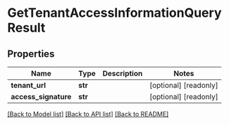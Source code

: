 # GetTenantAccessInformationQueryResult

## Properties
Name | Type | Description | Notes
------------ | ------------- | ------------- | -------------
**tenant_url** | **str** |  | [optional] [readonly] 
**access_signature** | **str** |  | [optional] [readonly] 

[[Back to Model list]](../README.md#documentation-for-models) [[Back to API list]](../README.md#documentation-for-api-endpoints) [[Back to README]](../README.md)



